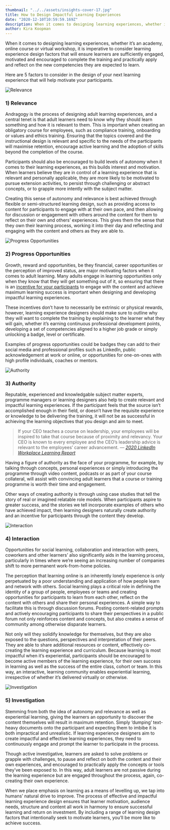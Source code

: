 ```yaml
---
thumbnail: "../../assets/insights-cover-17.jpg"
title: How to Design Impactful Learning Experiences
date: "2020-12-10T10:59:59.169Z"
description: When it comes to designing learning experiences, whether it’s an academy, online course or virtual workshop, it is imperative to consider learning experience design factors that will ensure learners are sufficiently engaged, motivated and encouraged to complete the training and practically apply and reflect on the new competencies they are expected to learn.
author: Kira Koopman
---
```


When it comes to designing learning experiences, whether it’s an academy, online course or virtual workshop, it is imperative to consider learning experience design factors that will ensure learners are sufficiently engaged, motivated and encouraged to complete the training and practically apply and reflect on the new competencies they are expected to learn.

Here are 5 factors to consider in the design of your next learning experience that will help motivate your participants.

![Relevance](./relevance.jpg)

### 1) Relevance

Andragogy is the process of designing adult learning experiences, and a central tenet is that adult learners need to know why they should learn something and how it is relevant to them. This is important when creating an obligatory course for employees, such as compliance training, onboarding or values and ethics training. Ensuring that the topics covered and the instructional design is relevant and specific to the needs of the participants will maximise retention, encourage active learning and the adoption of skills beyond the completion of the course.

Participants should also be encouraged to build levels of autonomy when it comes to their learning experiences, as this builds interest and motivation. When learners believe they are in control of a learning experience that is relevant and personally applicable, they are more likely to be motivated to pursue extension activities, to persist through challenging or abstract concepts, or to grapple more intently with the subject matter.

Creating this sense of autonomy and relevance is best achieved through flexible or semi-structured learning design, such as providing access to content for participants to engage with at their own pace, and then allowing for discussion or engagement with others around the content for them to reflect on their own and others’ experiences. This gives them the sense that they own their learning process, working it into their day and reflecting and engaging with the content and others as they are able to.

![Progress Opportunities](./progress-opportunities.jpg)

### 2) Progress Opportunities

Growth, reward and opportunities, be they financial, career opportunities or the perception of improved status, are major motivating factors when it comes to adult learning. Many adults engage in learning opportunities only when they know that they will get something out of it, so ensuring that there is an <a href="/insights/using-gamification-to-motivate-learning" rel="noopener nofollow">incentive for your participants</a> to engage with the content and achieve maximum learning success is important when designing and developing impactful learning experiences.

These incentives don’t have to necessarily be extrinsic or physical rewards, however, learning experience designers should make sure to outline why they will want to complete the training by explaining to the learner what they will gain, whether it’s earning continuous professional development points, developing a set of competencies aligned to a higher job grade or simply unlocking a badge, level or certificate.

Examples of progress opportunities could be badges they can add to their social media and professional profiles such as LinkedIn, public acknowledgement at work or online, or opportunities for one-on-ones with high profile individuals, coaches or mentors.

![Authority](./authority.jpg)

### 3) Authority

Reputable, experienced and knowledgable subject matter experts, programme managers or learning designers also help to create relevant and impactful learning experiences. If the participant feels that the source isn’t accomplished enough in their field, or doesn’t have the requisite experience or knowledge to be delivering the training, it will not be as successful in achieving the learning objectives that you design and aim to meet.

> If your CEO teaches a course on leadership, your employees will be inspired to take that course because of proximity and relevancy. Your CEO is known to every employee and the CEO’s leadership advice is relevant to the employees’ career advancement. _—_ [_2020 LinkedIn Workplace Learning Report_](https://learning.linkedin.com/resources/workplace-learning-report)

Having a figure of authority as the face of your programme, for example, by talking through concepts, personal experiences or simply introducing the programme through video content, podcasts or as part of your course collateral, will assist with convincing adult learners that a course or training programme is worth their time and engagement.

Other ways of creating authority is through using case studies that tell the story of real or imagined relatable role models. When participants aspire to greater success, and the stories we tell incorporate examples of others who have achieved impact, then learning designers naturally create authority and an incentive for participants through the content they develop.

![Interaction](./interaction.jpg)

### 4) Interaction

Opportunities for social learning, collaboration and interaction with peers, coworkers and other learners’ also significantly aids in the learning process, particularly in times where we’re seeing an increasing number of companies shift to more permanent work-from-home policies.

The perception that learning online is an inherently lonely experience is only perpetuated by a poor understanding and application of how people learn and network with others. Social learning plays a critical role in defining the identity of a group of people, employees or teams and creating opportunities for participants to learn from each other, reflect on the content with others and share their personal experiences. A simple way to facilitate this is through discussion forums. Posting content-related prompts and actively encouraging participants to share their perspectives in a public forum not only reinforces content and concepts, but also creates a sense of community among otherwise disparate learners.

Not only will they solidify knowledge for themselves, but they are also exposed to the questions, perspectives and interpretation of their peers. They are able to share additional resources or content, effectively co-creating the learning experience and curriculum. Because learning is most impactful when it’s experiential, participants should be encouraged to become active members of the learning experience, for their own success in learning as well as the success of the entire class, cohort or team. In this way, an interactive, learning community enables experiential learning, irrespective of whether it’s delivered virtually or otherwise.

![Investigation](./investigation.jpg)

### 5) Investigation

Stemming from both the idea of autonomy and relevance as well as experiential learning, giving the learners an opportunity to discover the content themselves will result in maximum retention. Simply ‘dumping’ text-heavy documents onto the participant and expecting them to imbibe it is both impractical and unrealistic. If learning experience designers aim to create impactful and effective learning experiences, they need to continuously engage and prompt the learner to participate in the process.

Though active investigative, learners are asked to solve problems or grapple with challenges, to pause and reflect on both the content and their own experiences, and encouraged to practically apply the concepts or tools they’ve been exposed to. In this way, adult learners are not passive during the learning experience but are engaged throughout the process, again, co-creating their own experience.

When we place emphasis on learning as a means of levelling up, we tap into humans’ natural drive to improve. The process of effective and impactful learning experience design ensures that learner motivation, audience needs, structure and content all work in harmony to ensure successful learning and return on investment. By including a range of learning design factors that intentionally seek to motivate learners, you’ll be more like to achieve success.
